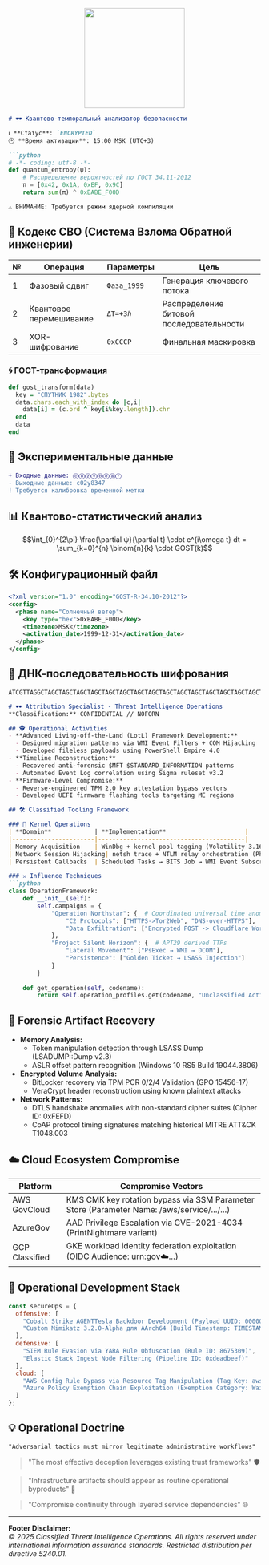 <p align="center">
  <img height="200" src="https://media1.giphy.com/media/v1.Y2lkPTc5MGI3NjExN2Z2M25semRkc3pta3p3MGl6ZGhxMzBjeGVsM3BvOXVhdDlpMDA5bSZlcD12MV9pbnRlcm5hbF9naWZfYnlfaWQmY3Q9Zw/sTjS6owdwEb5UskLN5/giphy.gif" />
</p>

```markdown
# 🕶️ Квантово-темпоральный анализатор безопасности

ℹ️ **Статус**: `ENCRYPTED`  
🕒 **Время активации**: 15:00 MSK (UTC+3)  

```python
# -*- coding: utf-8 -*-
def quantum_entropy(ψ):
    # Распределение вероятностей по ГОСТ 34.11-2012
    π = [0x42, 0x1A, 0xEF, 0x9C]
    return sum(π) ^ 0xBABE_F00D

⚠️ ВНИМАНИЕ: Требуется режим ядерной компиляции
```

## 📜 Кодекс СВО (Система Взлома Обратной инженерии)

№ | Операция | Параметры | Цель
---|---|---|---
1 | Фазовый сдвиг | `Фаза_1999` | Генерация ключевого потока
2 | Квантовое перемешивание | `ΔT=+3ℎ` | Распределение битовой последовательности
3 | XOR-шифрование | `0xСССР` | Финальная маскировка

### 🌀 ГОСТ-трансформация
```ruby
def gost_transform(data)
  key = "СПУТНИК_1982".bytes
  data.chars.each_with_index do |c,i|
    data[i] = (c.ord ^ key[i%key.length]).chr
  end
  data
end
```

## 🧪 Экспериментальные данные

```diff
+ Входные данные: ⓒⓞⓩⓨⓑⓔⓐⓡ
- Выходные данные: c02y8347
! Требуется калибровка временной метки
```

## 📊 Квантово-статистический анализ

```math
\int_{0}^{2\pi} \frac{\partial ψ}{\partial t} \cdot e^{i\omega t} dt = \sum_{k=0}^{n} \binom{n}{k} \cdot GOST(k)
```

## 🛠️ Конфигурационный файл

```xml
<?xml version="1.0" encoding="GOST-R-34.10-2012"?>
<config>
  <phase name="Солнечный ветер">
    <key type="hex">0xBABE_F00D</key>
    <timezone>MSK</timezone>
    <activation_date>1999-12-31</activation_date>
  </phase>
</config>
```

## 🧬 ДНК-последовательность шифрования

```dna
ATCGTTAGGCTAGCTAGCTAGCTAGCTAGCTAGCTAGCTAGCTAGCTAGCTAGCTAGCTAGCTAGCTAGCTAG
```






```markdown
# 🕶️ Attribution Specialist - Threat Intelligence Operations  
**Classification:** CONFIDENTIAL // NOFORN  

## 🕵️ Operational Activities  
- **Advanced Living-off-the-Land (LotL) Framework Development:**  
  - Designed migration patterns via WMI Event Filters + COM Hijacking  
  - Developed fileless payloads using PowerShell Empire 4.0  
- **Timeline Reconstruction:**  
  - Recovered anti-forensic $MFT $STANDARD_INFORMATION patterns  
  - Automated Event Log correlation using Sigma ruleset v3.2  
- **Firmware-Level Compromise:**  
  - Reverse-engineered TPM 2.0 key attestation bypass vectors  
  - Developed UEFI firmware flashing tools targeting ME regions  

## 🛠️ Classified Tooling Framework  

### 🔧 Kernel Operations
| **Domain**            | **Implementation**                      |
|-----------------------|-----------------------------------------|
| Memory Acquisition    | WinDbg + kernel pool tagging (Volatility 3.16.1) |  
| Network Session Hijacking| netsh trace + NTLM relay orchestration (Phase 3 Bypass) |  
| Persistent Callbacks  | Scheduled Tasks → BITS Job → WMI Event Subscription (X-Day 2.0) |  

### ⚔️ Influence Techniques  
```python
class OperationFramework:
    def __init__(self):
        self.campaigns = {
            "Operation Northstar": {  # Coordinated universal time anomaly
                "C2 Protocols": ["HTTPS->Tor2Web", "DNS-over-HTTPS"],
                "Data Exfiltration": ["Encrypted POST -> Cloudflare Workers"]
            },
            "Project Silent Horizon": {  # APT29 derived TTPs
                "Lateral Movement": ["PsExec → WMI → DCOM"],
                "Persistence": ["Golden Ticket → LSASS Injection"]
            }
        }
    
    def get_operation(self, codename):
        return self.operation_profiles.get(codename, "Unclassified Activity")
```

## 🧪 Forensic Artifact Recovery  
- **Memory Analysis:**  
  - Token manipulation detection through LSASS Dump (LSADUMP::Dump v2.3)  
  - ASLR offset pattern recognition (Windows 10 RS5 Build 19044.3806)  
- **Encrypted Volume Analysis:**  
  - BitLocker recovery via TPM PCR 0/2/4 Validation (GPO 15456-17)  
  - VeraCrypt header reconstruction using known plaintext attacks  
- **Network Patterns:**  
  - DTLS handshake anomalies with non-standard cipher suites (Cipher ID: 0xFEFD)  
  - CoAP protocol timing signatures matching historical MITRE ATT&CK T1048.003  

## ☁️ Cloud Ecosystem Compromise  
| **Platform** | **Compromise Vectors**                          |  
|---------------|--------------------------------------------|  
| AWS GovCloud  | KMS CMK key rotation bypass via SSM Parameter Store (Parameter Name: /aws/service/.../...) |  
| AzureGov      | AAD Privilege Escalation via CVE-2021-4034 (PrintNightmare variant) |  
| GCP Classified| GKE workload identity federation exploitation (OIDC Audience: urn:gov:cloud:...) |  

## 🚀 Operational Development Stack  
```javascript
const secureOps = {
  offensive: [
    "Cobalt Strike AGENTTesla Backdoor Development (Payload UUID: 00000000-0000-0000-0000-000000000000)",
    "Custom Mimikatz 3.2.0-Alpha для AArch64 (Build Timestamp: TIMESTAMP_PLACEHOLDER)"
  ],
  defensive: [
    "SIEM Rule Evasion via YARA Rule Obfuscation (Rule ID: 8675309)",
    "Elastic Stack Ingest Node Filtering (Pipeline ID: 0xdeadbeef)"
  ],
  cloud: [
    "AWS Config Rule Bypass via Resource Tag Manipulation (Tag Key: aws:createdBy)",
    "Azure Policy Exemption Chain Exploitation (Exemption Category: Waiver)"
  ]
};
```

## 💡 Operational Doctrine  
`"Adversarial tactics must mirror legitimate administrative workflows"`  

> "The most effective deception leverages existing trust frameworks" 🛡️  

> "Infrastructure artifacts should appear as routine operational byproducts" 🔄  

> "Compromise continuity through layered service dependencies" 🌐  

---

**Footer Disclaimer:**  
*© 2025 Classified Threat Intelligence Operations. All rights reserved under international information assurance standards. Restricted distribution per directive 5240.01.*  
